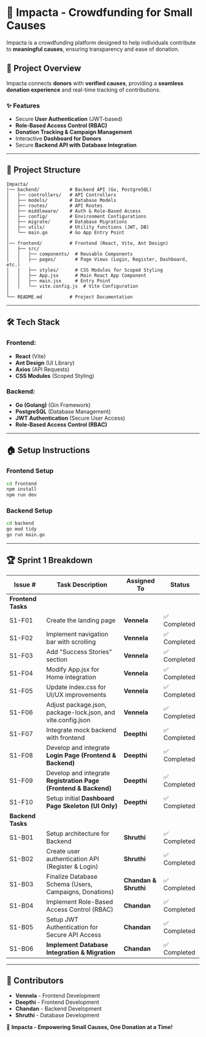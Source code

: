# 🌟 Impacta - Crowdfunding for Small Causes

Impacta is a crowdfunding platform designed to help individuals contribute to **meaningful causes**, ensuring transparency and ease of donation.

## 🚀 Project Overview

Impacta connects **donors** with **verified causes**, providing a **seamless donation experience** and real-time tracking of contributions.

### ✨ Features

- Secure **User Authentication** (JWT-based)
- **Role-Based Access Control (RBAC)**
- **Donation Tracking & Campaign Management**
- Interactive **Dashboard for Donors**
- Secure **Backend API with Database Integration**

---

## 💂️ Project Structure

```
Impacta/
│── backend/           # Backend API (Go, PostgreSQL)
│   ├── controllers/   # API Controllers
│   ├── models/        # Database Models
│   ├── routes/        # API Routes
│   ├── middleware/    # Auth & Role-Based Access
│   ├── config/        # Environment Configurations
│   ├── migrate/       # Database Migrations
│   ├── utils/         # Utility functions (JWT, DB)
│   └── main.go        # Go App Entry Point
│
│── frontend/          # Frontend (React, Vite, Ant Design)
│   ├── src/
│   │   ├── components/  # Reusable Components
│   │   ├── pages/       # Page Views (Login, Register, Dashboard, etc.)
│   │   ├── styles/      # CSS Modules for Scoped Styling
│   │   ├── App.jsx      # Main React App Component
│   │   ├── main.jsx     # Entry Point
│   │   └── vite.config.js  # Vite Configuration
│
└── README.md          # Project Documentation
```

---

## 🛠️ Tech Stack

### **Frontend:**

- **React** (Vite)
- **Ant Design** (UI Library)
- **Axios** (API Requests)
- **CSS Modules** (Scoped Styling)

### **Backend:**

- **Go (Golang)** (Gin Framework)
- **PostgreSQL** (Database Management)
- **JWT Authentication** (Secure User Access)
- **Role-Based Access Control (RBAC)**

---

## 🏠 Setup Instructions

### **Frontend Setup**

```bash
cd frontend
npm install
npm run dev
```

### **Backend Setup**

```bash
cd backend
go mod tidy
go run main.go
```

---

## 🏆 Sprint 1 Breakdown

| Issue #            | Task Description                                                 | Assigned To           | Status        |
| ------------------ | ---------------------------------------------------------------- | --------------------- | ------------- |
| **Frontend Tasks** |                                                                  |                       |               |
| S1-F01             | Create the landing page                                          | **Vennela**           | ✅ Completed   |
| S1-F02             | Implement navigation bar with scrolling                          | **Vennela**           | ✅ Completed   |
| S1-F03             | Add "Success Stories" section                                    | **Vennela**           | ✅ Completed   |
| S1-F04             | Modify App.jsx for Home integration                              | **Vennela**           | ✅ Completed   |
| S1-F05             | Update index.css for UI/UX improvements                          | **Vennela**           | ✅ Completed   |
| S1-F06             | Adjust package.json, package-lock.json, and vite.config.json     | **Vennela**           | ✅ Completed   |
| S1-F07             | Integrate mock backend with frontend                             | **Deepthi**           | ✅ Completed   |
| S1-F08             | Develop and integrate **Login Page (Frontend & Backend)**        | **Deepthi**           | ✅ Completed   |
| S1-F09             | Develop and integrate **Registration Page (Frontend & Backend)** | **Deepthi**           | ✅ Completed   |
| S1-F10             | Setup initial **Dashboard Page Skeleton (UI Only)**              | **Deepthi**           | ✅ Completed |
| **Backend Tasks**  |                                                                  |                       |               |
| S1-B01             | Setup architecture for Backend                                   | **Shruthi**           | ✅ Completed   |
| S1-B02             | Create user authentication API (Register & Login)                | **Shruthi**           | ✅ Completed   |
| S1-B03             | Finalize Database Schema (Users, Campaigns, Donations)           | **Chandan & Shruthi** | ✅ Completed   |
| S1-B04             | Implement Role-Based Access Control (RBAC)                       | **Chandan**           | ✅ Completed   |
| S1-B05             | Setup JWT Authentication for Secure API Access                   | **Chandan**           | ✅ Completed   |
| S1-B06             | **Implement Database Integration & Migration**                   | **Chandan**           | ✅  Completed |

---

## 👥 Contributors

- **Vennela** - Frontend Development
- **Deepthi** - Frontend Development
- **Chandan** - Backend Development
- **Shruthi** - Database Development

🚀 **Impacta - Empowering Small Causes, One Donation at a Time!**
